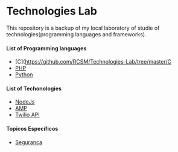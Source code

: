 # Technologies Lab

This repository is a backup of my local laboratory of studie of technologies(programming languages and frameworks).

#### List of Programming languages
- [C](https://github.com/RCSM/Technologies-Lab/tree/master/C
- [PHP](https://github.com/RCSM/Technologies-Lab/tree/master/PHP)
- [Python](https://github.com/RCSM/Technologies-Lab/tree/master/PYTHON)

#### List of Techonologies
- [NodeJs](https://github.com/RCSM/Technologies-lab/tree/master/NodeJs)
- [AMP](https://github.com/RCSM/Technologies-Lab/tree/master/HTML/AMP)
- [Twilio API](https://github.com/RCSM/Technologies-Lab/tree/master/Python/App%20Twilio)

#### Topicos Específicos
- [Segurança](https://github.com/RCSM/Technologies-Lab/tree/master/Seguran%C3%A7a)
